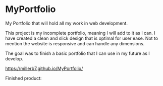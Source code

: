 # MyPortfolio
My Portfolio that will hold all my work in web development.

This project is my incomplete portfolio, meaning I will add to it as I can. I have created a clean and slick design that is optimal for user ease. Not to mention the website is responsive and can handle any dimensions.

The goal was to finish a basic portfolio that I can use in my future as I develop.

https://millerb7.github.io/MyPortfolio/

Finished product:

